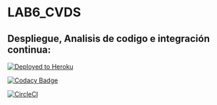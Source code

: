 # LAB6_CVDS
## Despliegue, Analisis de codigo e integración continua:
[![Deployed to Heroku](https://www.herokucdn.com/deploy/button.png)](http://mecaclic.herokuapp.com/)

[![Codacy Badge](https://app.codacy.com/project/badge/Grade/fac41f46bfa3417ea44604b512896585)](https://www.codacy.com/manual/Candres1019/LAB6_CVDS?utm_source=github.com&amp;utm_medium=referral&amp;utm_content=Candres1019/LAB6_CVDS&amp;utm_campaign=Badge_Grade)

[![CircleCI](https://circleci.com/gh/sfjwarriors/warriors.svg?style=svg)](https://app.circleci.com/pipelines/github/Candres1019/LAB6_CVDS)

